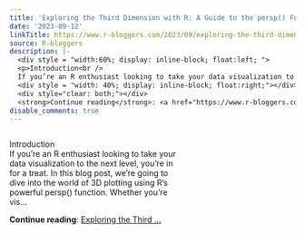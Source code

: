 ```yaml
---
title: 'Exploring the Third Dimension with R: A Guide to the persp() Function'
date: '2023-09-12'
linkTitle: https://www.r-bloggers.com/2023/09/exploring-the-third-dimension-with-r-a-guide-to-the-persp-function/
source: R-bloggers
description: |-
  <div style = "width:60%; display: inline-block; float:left; ">
  <p>Introduction<br />
  If you’re an R enthusiast looking to take your data visualization to the next level, you’re in for a treat. In this blog post, we’re going to dive into the world of 3D plotting using R’s powerful persp() function. Whether you’re vis...</p></div>
  <div style = "width: 40%; display: inline-block; float:right;"></div>
  <div style="clear: both;"></div>
  <strong>Continue reading</strong>: <a href="https://www.r-bloggers.com/2023/09/exploring-the-third-dimension-with-r-a-guide-to-the-persp-function/">Exploring the Third ...
disable_comments: true
---
```

<div style = "width:60%; display: inline-block; float:left; ">
<p>Introduction<br />
If you’re an R enthusiast looking to take your data visualization to the next level, you’re in for a treat. In this blog post, we’re going to dive into the world of 3D plotting using R’s powerful persp() function. Whether you’re vis...</p></div>
<div style = "width: 40%; display: inline-block; float:right;"></div>
<div style="clear: both;"></div>
<strong>Continue reading</strong>: <a href="https://www.r-bloggers.com/2023/09/exploring-the-third-dimension-with-r-a-guide-to-the-persp-function/">Exploring the Third ...